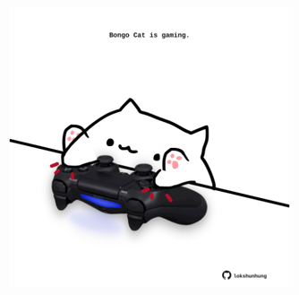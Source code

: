 <!-- built at 02/04/2021, 24:35:24 UTC -->
<p align="center">
  <img width="500" height="500" src="./ReadmeImage.svg">
</p>
